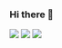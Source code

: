 ### Hi there 👋

<!--
**aliashtab77/aliashtab77** is a ✨ _special_ ✨ repository because its `README.md` (this file) appears on your GitHub profile.

Here are some ideas to get you started:

- 🔭 I’m currently working on ...
- 🌱 I’m currently learning ...
- 👯 I’m looking to collaborate on ...
- 🤔 I’m looking for help with ...
- 💬 Ask me about ...
- 📫 How to reach me: ...
- 😄 Pronouns: ...
- ⚡ Fun fact: ...
-->

<img src="https://github-readme-stats.vercel.app/api/top-langs/?username=aliashtab77&layout=compact&theme=dracula">
<img src="https://github-readme-stats.vercel.app/api?username=aliashtab77&show_icons=true&theme=dracula">
<img src="https://komarev.com/ghpvc/?username=programmer96&color=brightgreen">

